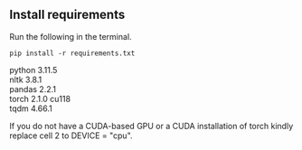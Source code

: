 ## Install requirements
Run the following in the terminal.
```
pip install -r requirements.txt
```

python 3.11.5  
nltk 3.8.1  
pandas 2.2.1  
torch 2.1.0 cu118  
tqdm 4.66.1  

If you do not have a CUDA-based GPU or a CUDA installation of torch kindly replace cell 2 to DEVICE = "cpu".